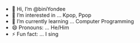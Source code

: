 - 👋 Hi, I’m @biniYondee
- 👀 I’m interested in ... Kpop, Ppop
- 🌱 I’m currently learning ... Computer Programming
- 😄 Pronouns: ... He/Him
- ⚡ Fun fact: ... I sing

